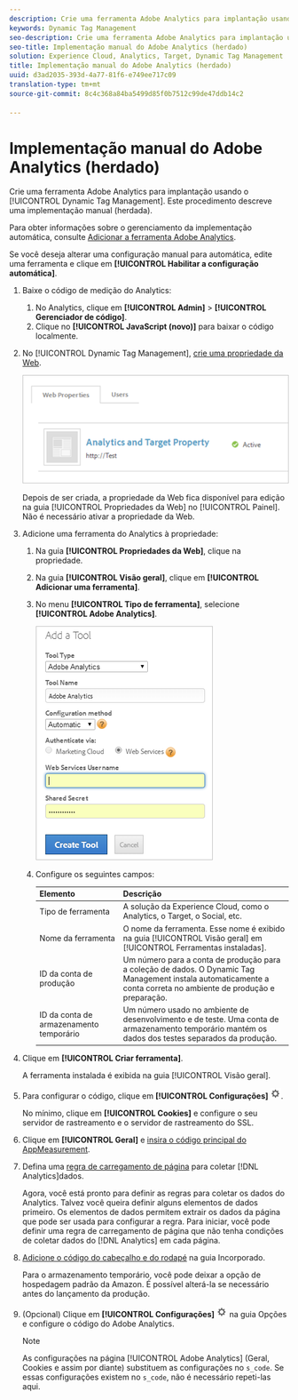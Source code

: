 ```yaml
---
description: Crie uma ferramenta Adobe Analytics para implantação usando o Dynamic Tag Management. Este procedimento descreve uma implementação manual (herdada).
keywords: Dynamic Tag Management
seo-description: Crie uma ferramenta Adobe Analytics para implantação usando o Dynamic Tag Management. Este procedimento descreve uma implementação manual (herdada).
seo-title: Implementação manual do Adobe Analytics (herdado)
solution: Experience Cloud, Analytics, Target, Dynamic Tag Management
title: Implementação manual do Adobe Analytics (herdado)
uuid: d3ad2035-393d-4a77-81f6-e749ee717c09
translation-type: tm+mt
source-git-commit: 8c4c368a84ba5499d85f0b7512c99de47ddb14c2

---
```



# Implementação manual do Adobe Analytics (herdado)

Crie uma ferramenta Adobe Analytics para implantação usando o [!UICONTROL Dynamic Tag Management]. Este procedimento descreve uma implementação manual (herdada).

Para obter informações sobre o gerenciamento da implementação automática, consulte [Adicionar a ferramenta Adobe Analytics](/help/implement/c-implement-with-dtm/c-aa-tool/analytics-dtm.md).

Se você deseja alterar uma configuração manual para automática, edite uma ferramenta e clique em **[!UICONTROL Habilitar a configuração automática]**.

1. Baixe o código de medição do Analytics:
   1. No Analytics, clique em **[!UICONTROL Admin]** &gt; **[!UICONTROL Gerenciador de código]**.
   1. Clique no **[!UICONTROL JavaScript (novo)]** para baixar o código localmente.
1. No [!UICONTROL Dynamic Tag Management], [crie uma propriedade da Web](/help/implement/c-implement-with-dtm/t-create-web-property.md).

   ![](assets/dtm-property.png)

   Depois de ser criada, a propriedade da Web fica disponível para edição na guia [!UICONTROL Propriedades da Web] no [!UICONTROL Painel]. Não é necessário ativar a propriedade da Web.

1. Adicione uma ferramenta do Analytics à propriedade:
   1. Na guia **[!UICONTROL Propriedades da Web]**, clique na propriedade.
   1. Na guia **[!UICONTROL Visão geral]**, clique em **[!UICONTROL Adicionar uma ferramenta]**.
   1. No menu **[!UICONTROL Tipo de ferramenta]**, selecione **[!UICONTROL Adobe Analytics]**.

      ![](assets/dtm-add-analytics-tool.png)

   1. Configure os seguintes campos:

      | Elemento | Descrição |
      |---|---|
      | Tipo de ferramenta | A solução da Experience Cloud, como o Analytics, o Target, o Social, etc. |
      | Nome da ferramenta | O nome da ferramenta. Esse nome é exibido na guia [!UICONTROL Visão geral] em [!UICONTROL Ferramentas instaladas]. |
      | ID da conta de produção | Um número para a conta de produção para a coleção de dados. O Dynamic Tag Management instala automaticamente a conta correta no ambiente de produção e preparação. |
      | ID da conta de armazenamento temporário | Um número usado no ambiente de desenvolvimento e de teste. Uma conta de armazenamento temporário mantém os dados dos testes separados da produção. |

1. Clique em **[!UICONTROL Criar ferramenta]**.

   A ferramenta instalada é exibida na guia [!UICONTROL Visão geral].

1. Para configurar o código, clique em **[!UICONTROL Configurações]** ![](assets/settings_gear.png).

   No mínimo, clique em **[!UICONTROL Cookies]** e configure o seu servidor de rastreamento e o servidor de rastreamento do SSL.

1. Clique em **[!UICONTROL Geral]** e [insira o código principal do AppMeasurement](/help/implement/c-implement-with-dtm/c-aa-tool/t-appmeasurement-code.md).
1. Defina uma [regra de carregamento de página](/help/implement/c-implement-with-dtm/c-rules/t-rules-create.md) para coletar [!DNL Analytics]dados.

   Agora, você está pronto para definir as regras para coletar os dados do Analytics. Talvez você queira definir alguns elementos de dados primeiro. Os elementos de dados permitem extrair os dados da página que pode ser usada para configurar a regra. Para iniciar, você pode definir uma regra de carregamento de página que não tenha condições de coletar dados do [!DNL Analytics] em cada página.
1. [Adicione o código do cabeçalho e do rodapé](/help/implement/c-implement-with-dtm/c-headers-footers/t-header-footer-code.md) na guia Incorporado.

   Para o armazenamento temporário, você pode deixar a opção de hospedagem padrão da Amazon. É possível alterá-la se necessário antes do lançamento da produção.
1. (Opcional) Clique em **[!UICONTROL Configurações]** ![](assets/settings_gear.png) na guia Opções e configure o código do Adobe Analytics.

   >[!NOTE]
   >
   >As configurações na página [!UICONTROL Adobe Analytics] (Geral, Cookies e assim por diante) substituem as configurações no `s_code`. Se essas configurações existem no `s_code`, não é necessário repeti-las aqui.

